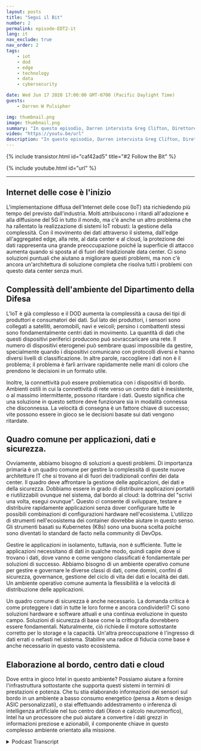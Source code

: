```yaml
---
layout: posts
title: "Segui il Bit"
number: 2
permalink: episode-EDT2-it
lang: it
nav_exclude: true
nav_order: 2
tags:
    - iot
    - dod
    - edge
    - technology
    - data
    - cybersecurity

date: Wed Jun 17 2020 17:00:00 GMT-0700 (Pacific Daylight Time)
guests:
    - Darren W Pulsipher

img: thumbnail.png
image: thumbnail.png
summary: "In questo episodio, Darren intervista Greg Clifton, Direttore del Dipartimento della Difesa (DOD) e dell'Intelligence per Intel Corp. Discutono delle sfide della gestione dei dati in un sistema complesso che si estende su più cloud, centri dati aziendali, centri dati regionali e frontiere tattiche. Ascolta Darren e Greg seguire un po' di dati dalla loro raccolta e il loro percorso attraverso questo ecosistema fino alla produzione di informazioni utilizzabili per analisti e combattenti. Ascolta Darren e Greg discutere di alcuni ostacoli in questo grande ambiente circolare e soluzioni per aiutare a fornire informazioni utilizzabili agli analisti e nuovamente ai combattenti."
video: "https://youtu.be/url"
description: "In questo episodio, Darren intervista Greg Clifton, Direttore del Dipartimento della Difesa (DOD) e dell'Intelligence per Intel Corp. Discutono delle sfide della gestione dei dati in un sistema complesso che si estende su più cloud, centri dati aziendali, centri dati regionali e frontiere tattiche. Ascolta Darren e Greg seguire un po' di dati dalla loro raccolta e il loro percorso attraverso questo ecosistema fino alla produzione di informazioni utilizzabili per analisti e combattenti. Ascolta Darren e Greg discutere di alcuni ostacoli in questo grande ambiente circolare e soluzioni per aiutare a fornire informazioni utilizzabili agli analisti e nuovamente ai combattenti."
---
```


<div>
{% include transistor.html id="caf42ad5" title="#2 Follow the Bit" %}

{% include youtube.html id="url" %}
</div>

---

## Internet delle cose è l'inizio

L'implementazione diffusa dell'Internet delle cose (IoT) sta richiedendo più tempo del previsto dall'industria. Molti attribuiscono i ritardi all'adozione e alla diffusione del 5G in tutto il mondo, ma c'è anche un altro problema che ha rallentato la realizzazione di sistemi IoT robusti: la gestione della complessità. Con il movimento dei dati attraverso il sistema, dall'edge all'aggregated edge, alla rete, al data center e al cloud, la protezione dei dati rappresenta una grande preoccupazione poiché la superficie di attacco aumenta quando si sposta al di fuori del tradizionale data center. Ci sono soluzioni puntuali che aiutano a migliorare questi problemi, ma non c'è ancora un'architettura di soluzione completa che risolva tutti i problemi con questo data center senza muri.

## Complessità dell'ambiente del Dipartimento della Difesa

L'IoT è già complesso e il DOD aumenta la complessità a causa dei tipi di produttori e consumatori dei dati. Sul lato dei produttori, i sensori sono collegati a satelliti, aeromobili, navi e veicoli; persino i combattenti stessi sono fondamentalmente centri dati in movimento. La quantità di dati che questi dispositivi periferici producono può sovraccaricare una rete. Il numero di dispositivi eterogenei può sembrare quasi impossibile da gestire, specialmente quando i dispositivi comunicano con protocolli diversi e hanno diversi livelli di classificazione. In altre parole, raccogliere i dati non è il problema; il problema è farli arrivare rapidamente nelle mani di coloro che prendono le decisioni in un formato utile.

Inoltre, la connettività può essere problematica con i dispositivi di bordo. Ambienti ostili in cui la connettività di rete verso un centro dati è inesistente, o al massimo intermittente, possono ritardare i dati. Questo significa che una soluzione in questo settore deve funzionare sia in modalità connessa che disconnessa. La velocità di consegna è un fattore chiave di successo; vite possono essere in gioco se le decisioni basate sui dati vengono ritardate.

## Quadro comune per applicazioni, dati e sicurezza.

Ovviamente, abbiamo bisogno di soluzioni a questi problemi. Di importanza primaria è un quadro comune per gestire la complessità di queste nuove architetture IT che si trovano al di fuori dei tradizionali confini dei data center. Il quadro deve affrontare la gestione delle applicazioni, dei dati e della sicurezza. Dobbiamo essere in grado di distribuire applicazioni portatili e riutilizzabili ovunque nel sistema, dal bordo al cloud: la dottrina del "scrivi una volta, esegui ovunque". Questo ci consente di sviluppare, testare e distribuire rapidamente applicazioni senza dover configurare tutte le possibili combinazioni di configurazioni hardware nell'ecosistema. L'utilizzo di strumenti nell'ecosistema dei container dovrebbe aiutare in questo senso. Gli strumenti basati su Kubernetes (K8s) sono una buona scelta poiché sono diventati lo standard de facto nella community di DevOps.

Gestire le applicazioni in isolamento, tuttavia, non è sufficiente. Tutte le applicazioni necessitano di dati in qualche modo, quindi capire dove si trovano i dati, dove vanno e come vengono classificati è fondamentale per soluzioni di successo. Abbiamo bisogno di un ambiente operativo comune per gestire e governare le diverse classi di dati, come domini, confini di sicurezza, governance, gestione del ciclo di vita dei dati e località dei dati. Un ambiente operativo comune aumenta la flessibilità e la velocità di distribuzione delle applicazioni.

Un quadro comune di sicurezza è anche necessario. La domanda critica è come proteggere i dati in tutte le loro forme e ancora condividerli? Ci sono soluzioni hardware e software attuali e una continua evoluzione in questo campo. Soluzioni di sicurezza di base come la crittografia dovrebbero essere fondamentali. Naturalmente, ciò richiede il motore sottostante corretto per lo storage e la capacità. Un'altra preoccupazione è l'ingresso di dati errati o nefasti nel sistema. Stabilire una radice di fiducia come base è anche necessario in questo vasto ecosistema.

## Elaborazione al bordo, centro dati e cloud

Dove entra in gioco Intel in questo ambiente? Possiamo aiutare a fornire l'infrastruttura sottostante che supporta questi sistemi in termini di prestazioni e potenza. Che tu stia elaborando informazioni dei sensori sul bordo in un ambiente a basso consumo energetico (pensa a Atom e design ASIC personalizzati), o stai effettuando addestramento o inferenza di intelligenza artificiale nel tuo centro dati (Xeon e calcolo neuromorfico), Intel ha un processore che può aiutare a convertire i dati grezzi in informazioni preziose e azionabili, il componente chiave in questo complesso ambiente orientato alla missione.



<details>
<summary> Podcast Transcript </summary>

<p></p>

</details>

